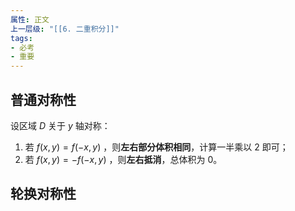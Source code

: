 ```yaml
---
属性: 正文
上一层级: "[[6. 二重积分]]"
tags:
- 必考
- 重要
---
```


## 普通对称性

设区域 $D$  关于 $y$ 轴对称：

1. 若 $f(x,y) = f(-x, y)$ ，则**左右部分体积相同**，计算一半乘以 $2$ 即可；
2. 若 $f(x,y) = -f(-x, y)$  ，则**左右抵消**，总体积为 $0$。

## 轮换对称性